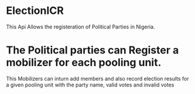 # ElectionICR

This Api Allows the registeration of Political Parties in Nigeria. 

# The Political parties can Register a mobilizer for each pooling unit.

This Mobilizers can inturn add members and also record election results for a given pooling unit with the party name, valid votes and invalid votes


